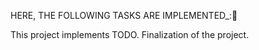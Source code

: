 HERE, THE FOLLOWING TASKS ARE IMPLEMENTED_:📝

This project implements TODO.
Finalization of the project.
